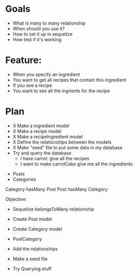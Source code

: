 # Goals

- What is many to many relationship
- When should you use it?
- How to set it up in sequelize
- How test if it's working

# Feature:

- When you specify an ingredient
- You want to get all recipes that contain this ingredient
- If you see a recipe
- You want to see all the ingrients for the recipe

# Plan

- X Make a ingredient model
- X Make a recipe model
- X Make a recipeIngredient model
- X Define the relationships between the models
- X Make "seed" file to put some data in my database
- Try and query the database
  - I have carrot: give all the recipes
  - I want to make carrotCake give me all the ingredients

* Posts
* Categories

Category hasMany Post
Post hasMany Category

Objective:

- Sequelize belongsToMany relationship

- Create Post model
- Create Category model
- PostCategory
- Add the relationships
- Make a seed file
- Try Querying stuff
